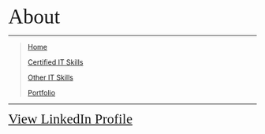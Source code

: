 <span style="font-family:Papyrus; font-size:3em;">About</span>

---

> [Home](index.md)
>
> [Certified IT Skills](certified_skills.md)
>
> [Other IT Skills](other_skills.md)
>
> [Portfolio](portfolio.md)

---

<span style="font-family:Papyrus; font-size:2em;">
  <a href="https://www.linkedin.com/in/mbhagwan">View LinkedIn Profile</a>
</span>
